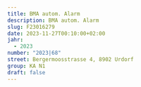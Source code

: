 ```yaml
---
title: BMA autom. Alarm
description: BMA autom. Alarm
slug: F23016279
date: 2023-11-27T00:10:00+02:00
jahr:
  - 2023
number: "2023|68"
street: Bergermoosstrasse 4, 8902 Urdorf
group: KA N1
draft: false
---
```

